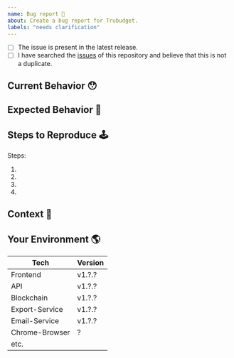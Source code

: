 ```yaml
---
name: Bug report 🐛
about: Create a bug report for Trubudget.
labels: "needs clarification"
---
```


<!-- Provide a general summary of the issue in the Title above -->

<!--
  Thank you very much for contributing to Trubudget by creating an issue! ❤️
  To avoid duplicate issues we ask you to check off the following list.
-->

<!-- Checked checkbox should look like this: [x] -->

- [ ] The issue is present in the latest release.
- [ ] I have searched the [issues](https://github.com/openkfw/TruBudget/issues) of this repository and believe that this is not a duplicate.

## Current Behavior 😯

<!--
  Describe what happens instead of the expected behavior.
  Screenshots of Trubudgets frontend can also be provided here
 -->

## Expected Behavior 🤔

<!-- Describe what should happen. -->

## Steps to Reproduce 🕹

<!--
  Provide an unambiguous set of steps to reproduce this bug.
  Include code to reproduce, if relevant.
-->

Steps:

1.
2.
3.
4.

## Context 🔦

<!--
  What are you trying to accomplish? How has this issue affected you?
  Providing context helps us come up with a solution that is most useful in the real world.
-->

## Your Environment 🌎

<!--
  Include as many relevant details about the environment with which you experienced the bug.
  Think about all relevant components (e.g. frontend, api, excel-export, email-service, ...aso) or the browser used
-->

| Tech           | Version |
| -------------- | ------- |
| Frontend       | v1.?.?  |
| API            | v1.?.?  |
| Blockchain     | v1.?.?  |
| Export-Service | v1.?.?  |
| Email-Service  | v1.?.?  |
| Chrome-Browser | ?       |
| etc.           |         |

